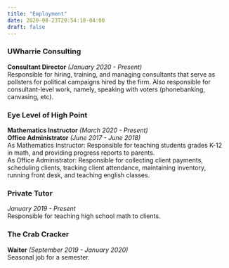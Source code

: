 ```yaml
---
title: "Employment"
date: 2020-08-23T20:54:18-04:00
draft: false
---
```


### UWharrie Consulting
**Consultant Director** *(January 2020 - Present)*      
Responsible for hiring, training, and managing consultants that serve as pollsters for political campaigns hired by the firm. Also responsible for consultant-level work, namely, speaking with voters (phonebanking, canvasing, etc).

### Eye Level of High Point
**Mathematics Instructor** *(March 2020 - Present)*                          
**Office Administrator** *(June 2017 - June 2018)*                  
As Mathematics Instructor: Responsible for teaching students grades K-12 in math, and providing progress reports to parents.          
As Office Administrator: Responsible for collecting client payments, scheduling clients, tracking client attendance, maintaining inventory, running front desk, and teaching english classes.         


### Private Tutor
*January 2019 - Present*           
Responsible for teaching high school math to clients.

### The Crab Cracker
**Waiter** *(September 2019 - January 2020)*       
Seasonal job for a semester.


